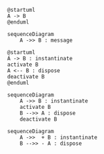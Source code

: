 ```puml
@startuml
A -> B
@enduml
```

```mermaid
sequenceDiagram
    A ->> B : message
```

```puml
@startuml
A -> B : instantinate
activate B
A <-- B : dispose
deactivate B
@enduml
```

```mermaid
sequenceDiagram
    A ->> B : instantinate
    activate B
    B -->> A : dispose
    deactivate B
```

```mermaid
sequenceDiagram
    A ->>  + B : instantinate
    B -->> - A : dispose
```
